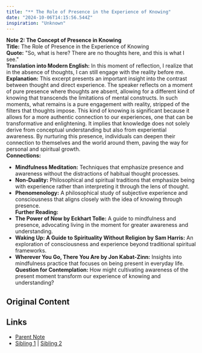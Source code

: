 ```yaml
---
title: "** The Role of Presence in the Experience of Knowing"
date: "2024-10-06T14:15:56.544Z"
inspiration: "Unknown"
---
```


  
**Note 2: The Concept of Presence in Knowing**  
**Title:** The Role of Presence in the Experience of Knowing  
**Quote:** "So, what is here? There are no thoughts here, and this is what I see."  
**Translation into Modern English:** In this moment of reflection, I realize that in the absence of thoughts, I can still engage with the reality before me.  
**Explanation:** This excerpt presents an important insight into the contrast between thought and direct experience. The speaker reflects on a moment of pure presence where thoughts are absent, allowing for a different kind of knowing that transcends the limitations of mental constructs. In such moments, what remains is a pure engagement with reality, stripped of the filters that thoughts impose. This kind of knowing is significant because it allows for a more authentic connection to our experiences, one that can be transformative and enlightening. It implies that knowledge does not solely derive from conceptual understanding but also from experiential awareness. By nurturing this presence, individuals can deepen their connection to themselves and the world around them, paving the way for personal and spiritual growth.  
**Connections:**  
- **Mindfulness Meditation:** Techniques that emphasize presence and awareness without the distractions of habitual thought processes.  
- **Non-Duality:** Philosophical and spiritual traditions that emphasize being with experience rather than interpreting it through the lens of thought.  
- **Phenomenology:** A philosophical study of subjective experience and consciousness that aligns closely with the idea of knowing through presence.  
**Further Reading:**  
- **The Power of Now by Eckhart Tolle:** A guide to mindfulness and presence, advocating living in the moment for greater awareness and understanding.  
- **Waking Up: A Guide to Spirituality Without Religion by Sam Harris:** An exploration of consciousness and experience beyond traditional spiritual frameworks.  
- **Wherever You Go, There You Are by Jon Kabat-Zinn:** Insights into mindfulness practice that focuses on being present in everyday life.  
**Question for Contemplation:** How might cultivating awareness of the present moment transform our experience of knowing and understanding?  


## Original Content



## Links

- [Parent Note](/parent-note.md)
- [Sibling 1](/zettel1.md) | [Sibling 2](/zettel2.md)
